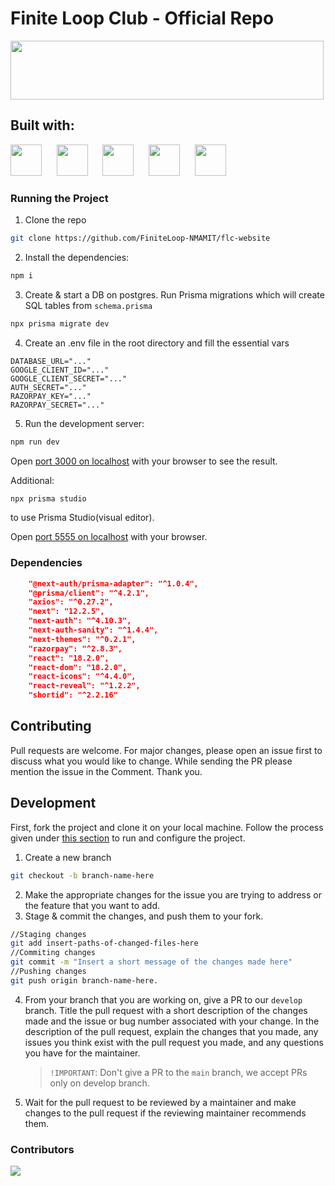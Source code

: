 # Finite Loop Club - Official Repo

<p align="left">
<img src="https://res.cloudinary.com/dpfpk49oa/image/upload/v1661426779/logo1_gyjvor.png" width="501" height="94">
</p>

## Built with:

<p align="left">
<img src="https://ui-lib.com/blog/wp-content/uploads/2021/12/nextjs-boilerplate-logo.png" height="50px">&nbsp;&nbsp;&nbsp;&nbsp;&nbsp;
<img src="https://www.svgrepo.com/show/374118/tailwind.svg" height="50px">&nbsp;&nbsp;&nbsp;&nbsp;&nbsp;
<img src="https://www.svgrepo.com/show/374002/prisma.svg" height="50px">&nbsp;&nbsp;&nbsp;&nbsp;&nbsp;
<img src="https://www.svgrepo.com/show/354200/postgresql.svg" height="50px">&nbsp;&nbsp;&nbsp;&nbsp;&nbsp;
<img src="https://avatars.githubusercontent.com/u/7713209?s=280&v=4" height="50px">&nbsp;&nbsp;&nbsp;&nbsp;&nbsp;
</p>

### Running the Project

1. Clone the repo

```bash
git clone https://github.com/FiniteLoop-NMAMIT/flc-website
```

2. Install the dependencies:

```bash
npm i
```

3. Create & start a DB on postgres. Run Prisma migrations which will create SQL tables from `schema.prisma`

```bash
npx prisma migrate dev
```

4. Create an .env file in the root directory and fill the essential vars

```env
DATABASE_URL="..."
GOOGLE_CLIENT_ID="..."
GOOGLE_CLIENT_SECRET="..."
AUTH_SECRET="..."
RAZORPAY_KEY="..."
RAZORPAY_SECRET="..."
```

5. Run the development server:

```bash
npm run dev
```

Open [port 3000 on localhost](http://localhost:3000) with your browser to see the result.

Additional:

```bash
npx prisma studio
```

to use Prisma Studio(visual editor).

Open [port 5555 on localhost](http://localhost:5555) with your browser.

### Dependencies

```json
    "@next-auth/prisma-adapter": "^1.0.4",
    "@prisma/client": "^4.2.1",
    "axios": "^0.27.2",
    "next": "12.2.5",
    "next-auth": "^4.10.3",
    "next-auth-sanity": "^1.4.4",
    "next-themes": "^0.2.1",
    "razorpay": "^2.8.3",
    "react": "18.2.0",
    "react-dom": "18.2.0",
    "react-icons": "^4.4.0",
    "react-reveal": "^1.2.2",
    "shortid": "^2.2.16"
```

## Contributing

Pull requests are welcome. For major changes, please open an issue first to discuss what you would like to change. While sending the PR please mention the issue in the Comment. Thank you.

## Development

First, fork the project and clone it on your local machine. Follow the process given under [this section](#running-the-project) to run and configure the project.

1. Create a new branch

```bash
git checkout -b branch-name-here
```

2. Make the appropriate changes for the issue you are trying to address or the feature that you want to add.
3. Stage & commit the changes, and push them to your fork.

```bash
//Staging changes
git add insert-paths-of-changed-files-here
//Commiting changes
git commit -m "Insert a short message of the changes made here"
//Pushing changes
git push origin branch-name-here.
```

4. From your branch that you are working on, give a PR to our `develop` branch.
   Title the pull request with a short description of the changes made and the issue or bug number associated with your change. In the description of the pull request, explain the changes that you made, any issues you think exist with the pull request you made, and any questions you have for the maintainer.
   > `!IMPORTANT`: Don't give a PR to the `main` branch, we accept PRs only on develop branch.
5. Wait for the pull request to be reviewed by a maintainer and make changes to the pull request if the reviewing maintainer recommends them.

### Contributors

<a href="https://github.com/FiniteLoop-NMAMIT/flc-website/graphs/contributors">
  <img src="https://contrib.rocks/image?repo=FiniteLoop-NMAMIT/flc-website" />
</a>
